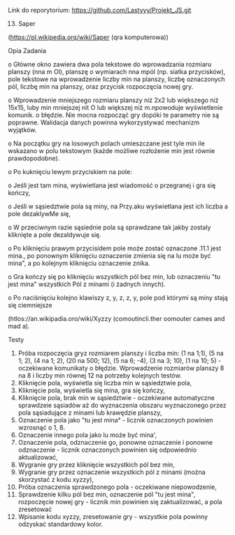 Link do reporytorium: https://github.com/Lastyyy/Projekt_JS.git

13. Saper

(https://pl.wikipedia.orq/wiki/Saper (qra komputerowa))

Opia Zadania

o	Główne okno zawiera dwa pola tekstowe do wprowadzania rozmiaru planszy (nna m Ol), planszę o wymiarach nna mpól (np. siatka przycisków), pole tekstowe na wprowadzenie liczby min na planszy, liczbę oznaczonych pól, liczbę min na planszy, oraz przycisk rozpoczęcia nowej gry.

o	Wprowadzenie mniejszego rozmiaru planszy niż 2x2 lub większego niż 15x15, luby min mniejszej nit O lub większej niż m.npowoduje wyświetlenie komunik. o błędzie. Nie mocna rozpocząć gry dopóki te parametry nie są poprawne. Walidacja danych powinna wykorzystywać mechanizm wyjątków.

o	Na początku gry na losowych polach umieszczane jest tyle min ile wskazano w polu tekstowym (każde możliwe rozłożenie min jest równie prawdopodobne).

o	Po kuknięciu lewym przyciskiem na pole:

o	Jeśli jest tam mina, wyświetlana jest wiadomość o przegranej i gra się kończy,

o	Jeśli w sąsiedztwie pola są miny, na Przy.aku wyświetlana jest ich liczba a pole dezaklywMe się,

o	W przeciwnym razie sąsiednie pola są sprawdzane tak jakby zostaly kliknięte a pole dezaldywuje się.

o	Po kliknięciu prawym przycisidem pole może zostać oznaczone .11.1 jest mina., po ponownym kliknięciu oznaczenie zmienia się na lu może być mina", a po kolejnym kliknięciu oznaczenie znika.

o	Gra kończy się po kliknięciu wszystkich pól bez min, lub oznaczeniu "tu jest mina" wszystkich Pól z minami (i żadnych innych).

o	Po naciśnięciu kolejno klawiszy z, y, z, z, y, pole pod którymi są miny stają się ciemniejsze

(htlos://an.wikipadia.oro/wiki/Xyzzy (comoutincli.ther oomouter cames and mad a).

Testy

1.	Próba rozpoczęcia gryz rozmiarem planszy i liczba min: (1 na 1;1), (5 na 1; 2), (4 na 1; 2), (20 na 500; 12), (5 na 6; -4), (3 na 3; 10), (1 na 10; 5) -oczekiwane komunikaty o błędzie. Wprowadzenie rozmiarów planszy 8 na 8 i liczby min równej 12 na potrzeby kolejnych testów.
2.	Kliknięcie pola, wyświetla się liczba min w sąsiedztwie pola,
3.	Kliknięcie pola, wyświetla się mina, gra się kończy,
4.	Kliknięcie pola, brak min w sąsiedztwie - oczekiwane automatyczne sprawdzeie sąsiadów aż do wyznaczenia obszaru wyznaczonego przez pola sąsiadujące z minami lub krawędzie planszy,
5.	Oznaczenie pola jako "tu jest mina° - licznik oznaczonych powinien wzrosnąć o 1, 8. 
6.	Oznaczenie innego pola jako lu może być mina',
7.	Oznaczenie pola, odznaczenie go, ponowne oznaczenie i ponowne odznaczenie - licznik oznaczonych powinien się odpowiednio aktualizować,
8.	Wygranie gry przez kliknięcie wszystkich pól bez min,
9.	Wygranie gry przez oznaczenie wszystkich pól z minami (można skorzystać z kodu xyzzy),
10.	Próba oznaczenia sprawdzonego pola - oczekiwane niepowodzenie,
11.	Sprawdzenie kilku pól bez min, oznaczenie pól "tu jest mina", rozpoczęcie nowej gry - licznik min powinien się zaktualizować, a pola zresetować
12.	Wpisanie kodu xyzzy, zresetowanie gry - wszystkie pola powinny odzyskać standardowy kolor.


